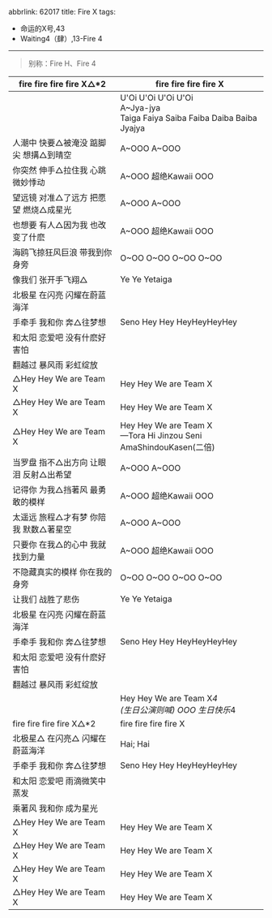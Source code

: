 abbrlink: 62017
title: Fire X
tags:
  - 命运的X号,43
  - Waiting4（肆）,13-Fire 4
---

> 别称：Fire H、Fire 4

|fire fire fire fire X△*2|fire fire fire fire X|
|--|--|
|      |U'Oi U'Oi U'Oi U'Oi<br>A~Jya-jya<br>Taiga Faiya Saiba Faiba Daiba Baiba Jyajya|
|人潮中 快要△被淹没 踮脚尖 想搆△到晴空|A~OOO A~OOO|
|你突然 伸手△拉住我 心跳微妙悸动|A~OOO 超绝Kawaii OOO|
|望远镜 对准△了远方 把愿望 燃烧△成星光|A~OOO A~OOO|
|也想要 有人△因为我 也改变了什麽|A~OOO 超绝Kawaii OOO|
|海鸥飞掠狂风巨浪 带我到你身旁|O~OO O~OO O~OO O~OO|
|像我们 张开手飞翔△|Ye Ye Yetaiga|
|北极星 在闪亮 闪耀在蔚蓝海洋|      |
|手牵手 我和你 奔△往梦想|Seno Hey Hey HeyHeyHeyHey|
|和太阳 恋爱吧 没有什麽好害怕|      |
|翻越过 暴风雨 彩虹绽放|      |
|△Hey Hey We are Team X|Hey Hey We are Team X|
|△Hey Hey We are Team X|Hey Hey We are Team X|
|△Hey Hey We are Team X|Hey Hey We are Team X<br>—Tora Hi Jinzou Seni AmaShindouKasen(二倍)|
|当罗盘 指不△出方向 让眼泪 反射△出希望|A~OOO A~OOO|
|记得你 为我△挡著风 最勇敢的模样|A~OOO 超绝Kawaii OOO|
|太遥远 旅程△才有梦 你陪我 默数△著星空|A~OOO A~OOO|
|只要你 在我△的心中 我就找到力量|A~OOO 超绝Kawaii OOO|
|不隐藏真实的模样 你在我的身旁|O~OO O~OO O~OO O~OO|
|让我们 战胜了悲伤|Ye Ye Yetaiga|
|北极星 在闪亮 闪耀在蔚蓝海洋|      |
|手牵手 我和你 奔△往梦想|Seno Hey Hey HeyHeyHeyHey|
|和太阳 恋爱吧 没有什麽好害怕|      |
|翻越过 暴风雨 彩虹绽放|      |
|      |Hey Hey We are Team X*4<br>(生日公演则喊) OOO 生日快乐*4|
|fire fire fire fire X△*2|fire fire fire fire X|
|北极星△ 在闪亮△ 闪耀在蔚蓝海洋|Hai; Hai|
|手牵手 我和你 奔△往梦想|Seno Hey Hey HeyHeyHeyHey|
|和太阳 恋爱吧 雨滴微笑中蒸发|      |
|乘著风 我和你 成为星光|      |
|△Hey Hey We are Team X|Hey Hey We are Team X|
|△Hey Hey We are Team X|Hey Hey We are Team X|
|△Hey Hey We are Team X|Hey Hey We are Team X|
|△Hey Hey We are Team X|Hey Hey We are Team X|
